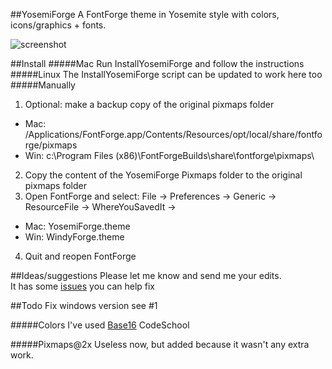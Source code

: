 ##YosemiForge
A FontForge theme in Yosemite style with colors, icons/graphics + fonts.

![screenshot](https://raw.githubusercontent.com/andreaslarsen/yosemiforge/master/Resources/YosemiForgeScreenshot.png)

##Install
#####Mac
Run InstallYosemiForge and follow the instructions
#####Linux
The InstallYosemiForge script can be updated to work here too
#####Manually
1. Optional: make a backup copy of the original pixmaps folder  
  * Mac: /Applications/FontForge.app/Contents/Resources/opt/local/share/fontforge/pixmaps
  * Win: c:\Program Files (x86)\FontForgeBuilds\share\fontforge\pixmaps\
2. Copy the content of the YosemiForge Pixmaps folder to the original pixmaps folder
3. Open FontForge and select: File → Preferences → Generic → ResourceFile → WhereYouSavedIt →
  * Mac: YosemiForge.theme
  * Win: WindyForge.theme
4. Quit and reopen FontForge

##Ideas/suggestions
Please let me know and send me your edits.<br>
It has some [issues](https://github.com/andreaslarsen/YosemiForge/issues) you can help fix

##Todo
Fix windows version see #1

#####Colors
I've used [Base16](https://github.com/chriskempson/base16) CodeSchool

#####Pixmaps@2x
Useless now, but added because it wasn't any extra work.
